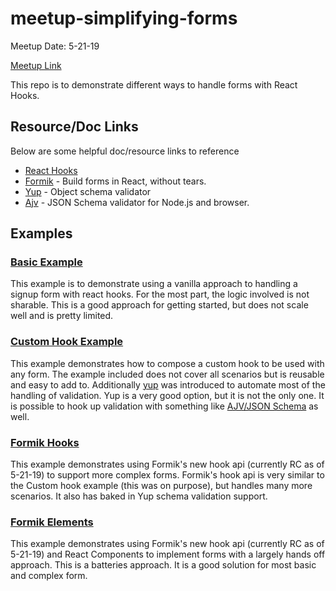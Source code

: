 # meetup-simplifying-forms

Meetup Date: 5-21-19

[Meetup Link](https://www.meetup.com/triangle-reactjs-developers/events/261057031/)

This repo is to demonstrate different ways to handle forms with React Hooks.

## Resource/Doc Links

Below are some helpful doc/resource links to reference

* [React Hooks](https://reactjs.org/docs/hooks-intro.html)
* [Formik](https://jaredpalmer.com/formik/) - Build forms in React, without tears.
* [Yup](https://github.com/jquense/yup) - Object schema validator
* [Ajv](https://github.com/epoberezkin/ajv) - JSON Schema validator for Node.js and browser.

## Examples

### [Basic Example](./src/Basic/Basic.tsx)

This example is to demonstrate using a vanilla approach to handling a signup form with react hooks. For the most part, the logic involved is not sharable. This is a good approach for getting started, but does not scale well and is pretty limited.

### [Custom Hook Example](./src/Hook/Hook.tsx)

This example demonstrates how to compose a custom hook to be used with any form. The example included does not cover all scenarios but is reusable and easy to add to. Additionally [yup](https://github.com/jquense/yup) was introduced to automate most of the handling of validation. Yup is a very good option, but it is not the only one. It is possible to hook up validation with something like [AJV/JSON Schema](https://github.com/epoberezkin/ajv) as well.

### [Formik Hooks](./src/Formik/FormikHooks.tsx)

This example demonstrates using Formik's new hook api (currently RC as of 5-21-19) to support more complex forms. Formik's hook api is very similar to the Custom hook example (this was on purpose), but handles many more scenarios. It also has baked in Yup schema validation support.

### [Formik Elements](./src/Formik/FormikElements.tsx)

This example demonstrates using Formik's new hook api (currently RC as of 5-21-19) and React Components to implement forms with a largely hands off approach. This is a batteries approach. It is a good solution for most basic and complex form.